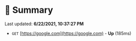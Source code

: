 # 📖 Summary
Last updated: **6/22/2021, 10:37:27 PM**

- `GET` [https://google.com](https://google.com) - **Up** (185ms)
